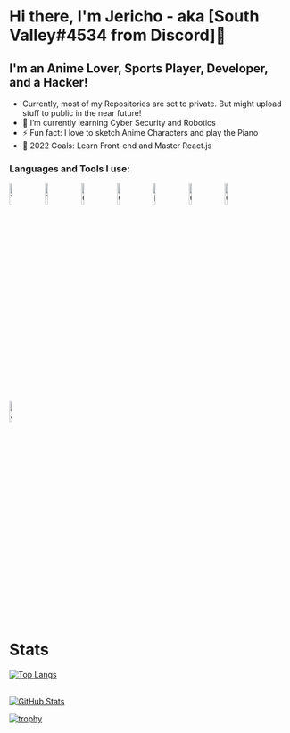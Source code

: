 # Hi there, I'm Jericho - aka [South Valley#4534 from Discord]👋 

## I'm an Anime Lover, Sports Player, Developer, and a Hacker!

- Currently, most of my Repositories are set to private. But might upload stuff to public in the near future!
- 🌱 I’m currently learning Cyber Security and Robotics
- ⚡ Fun fact: I love to sketch Anime Characters and play the Piano
- 🥅 2022 Goals: Learn Front-end and Master React.js

### Languages and Tools I use:

<span>
  <img alt="Visual Studio Code" width = "10%" src="https://cdn.jsdelivr.net/gh/devicons/devicon/icons/vscode/vscode-original.svg" style="padding-right:10px;"/>

  <img alt="Visual Studio" width = "10%" src="https://cdn.jsdelivr.net/gh/devicons/devicon/icons/visualstudio/visualstudio-plain.svg" style="padding-right:10px;"/>

  <img alt="GitHub" width = "10%" src="https://cdn.jsdelivr.net/gh/devicons/devicon/icons/github/github-original-wordmark.svg" style="padding-right:10px;" />

  <img alt="OpenCV" width = "10%" src="https://cdn.jsdelivr.net/gh/devicons/devicon/icons/opencv/opencv-original-wordmark.svg" style="padding-right:10px;" />

  <img alt="Python" width = "10%" src="https://cdn.jsdelivr.net/gh/devicons/devicon/icons/python/python-original.svg" style="padding-right:10px;"/>

  <img alt="C++" width = "10%" src="https://cdn.jsdelivr.net/gh/devicons/devicon/icons/cplusplus/cplusplus-original.svg" style="padding-right:10px;" />

  <img alt="C" width = "10%" src="https://cdn.jsdelivr.net/gh/devicons/devicon/icons/c/c-original.svg" style="padding-right:10px;"/>

  <img alt="JavaScript" width = "10%" src="https://cdn.jsdelivr.net/gh/devicons/devicon/icons/javascript/javascript-original.svg" style="padding-right:10px;"/>
</span>
<br>

# Stats

[![Top Langs](https://github-readme-stats.vercel.app/api/top-langs/?username=jericho3110&langs_count=10&hide=shell&theme=radical)](https://github.com/x13xDread)
<br><br>

[![GitHub Stats](https://github-readme-stats.vercel.app/api?username=jericho3110&theme=radical)](https://github.com/anuraghazra/github-readme-stats)

[![trophy](https://github-profile-trophy.vercel.app/?username=jericho3110&theme=radical)](https://github.com/ryo-ma/github-profile-trophy)
